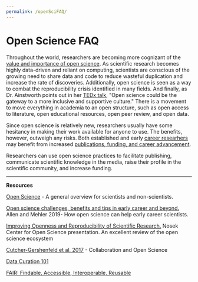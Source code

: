 ```yaml
---
permalink: /openSciFAQ/
---
```


# Open Science FAQ



Throughout the world, researchers are becoming more cognizant of the [value and importance of open science](https://theconversation.com/research-transparency-5-questions-about-open-science-answered-76851). As scientific research becomes highly data-driven and reliant on computing, scientists are conscious of the growing need to share data and code to reduce wasteful duplication and increase the rate of discoveries. Additionally, open science is seen as a way to combat the reproducibility crisis identified in many fields.  And finally, as Dr. Ainstworth points out in her [TEDx talk](https://www.youtube.com/watch?v=c-bemNZ-IqA), "Open science could be the gateway to a more inclusive and supportive culture." There is a movement to move everything in academia to an open structure, such as open access to literature, open educational resources, open peer review, and open data. 

Since open science is relatively new, researchers usually have some hesitancy in making their work available for anyone to use.  The benefits, however, outweigh any risks.  Both established and early [career researhers](https://journals.plos.org/plosbiology/article?id=10.1371/journal.pbio.3000246) may benefit from increased [publications, funding, and career advancement](https://elifesciences.org/articles/16800).

Researchers can use open science practices to facilitate publishing, communicate scientific knowledge in the media, raise their profile in the scientific community, and increase funding. 

---

**Resources**

[Open Science](https://theconversation.com/research-transparency-5-questions-about-open-science-answered-76851) - A general overview for scientists and non-scientists.

[Open science challenges, benefits and tips in early career and beyond.](https://journals.plos.org/plosbiology/article?id=10.1371/journal.pbio.3000246) Allen and Mehler 2019- How open science can help early career scientists.

[Improving Openness and Reproducibility of Scientific Research.](https://www.nsf.gov/attachments/132722/public/EHR_ACslides3.pdf)  Nosek Center for Open Science presentation. An excellent review of the open science ecosystem

[Cutcher-Gershenfeld et al. 2017](https://www.nature.com/news/five-ways-consortia-can-catalyse-open-science-1.21706) - Collaboration and Open Science

[Data Curation 101](https://www.dataversity.net/data-curation-101/#)

[FAIR: Findable, Accessible, Interoperable, Reusable](https://www.force11.org/group/fairgroup/fairprinciples)

